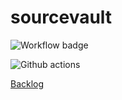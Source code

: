 # sourcevault

![Workflow badge](https://github.com/Yytsi/sourcevault/workflows/CI/badge.svg)

![Github actions](https://github.com/Yytsi/sourcevault/actions)

[Backlog](https://docs.google.com/spreadsheets/d/1Kn8T_J5zpqmHX5HLiwrYFkmAaxSycxQrstnDQTh-bX0/edit#gid=427790378)
